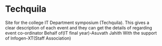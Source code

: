 # Techquila
Site for the college IT Department symposium (Techquila).
This gives a clear description of each event and they can get the details of regarding event co-ordinator
Behalf of(IT final year)-Asuvath Jahith
With the support of Infogen-XT(Staff Association)
